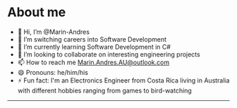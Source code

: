 # About me
- 👋 Hi, I’m @Marin-Andres
- 👀 I’m switching careers into Software Development
- 🌱 I’m currently learning Software Development in C#
- 💞️ I’m looking to collaborate on interesting engineering projects
- 📫 How to reach me Marin.Andres.AU@outlook.com
- 😄 Pronouns: he/him/his
- ⚡ Fun fact: I'm an Electronics Engineer from Costa Rica living in Australia with different hobbies ranging from games to bird-watching
---
